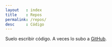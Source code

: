 ```yaml
---
layout   : index
title    : Repos
permalink: /repos/
desc     : Código
---
```


Suelo escribir código. A veces lo subo a
[GitHub](https://github.com/enrmarc).